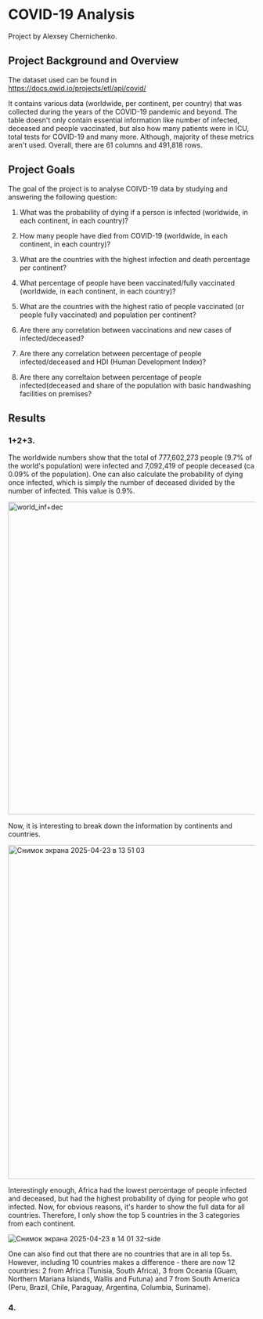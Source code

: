 # COVID-19 Analysis

Project by Alexsey Chernichenko.

## Project Background and Overview

The dataset used can be found in https://docs.owid.io/projects/etl/api/covid/

It contains various data (worldwide, per continent, per country) that was collected during the years of the COVID-19 pandemic and beyond. The table doesn't only contain essential information like number of infected, deceased and people vaccinated, but also how many patients were in ICU, total tests for COVID-19 and many more. Although, majority of these metrics aren't used. Overall, there are 61 columns and 491,818 rows.

## Project Goals

The goal of the project is to analyse COIVD-19 data by studying and answering the following question:

1. What was the probability of dying if a person is infected (worldwide, in each continent, in each country)?
   
2. How many people have died from COVID-19 (worldwide, in each continent, in each country)?

3. What are the countries with the highest infection and death percentage per continent?

4. What percentage of people have been vaccinated/fully vaccinated (worldwide, in each continent, in each country)?

5. What are the countries with the highest ratio of people vaccinated (or people fully vaccinated) and population per continent?

6. Are there any correlation between vaccinations and new cases of infected/deceased?

7. Are there any correlation between percentage of people infected/deceased and HDI (Human Development Index)?

8. Are there any correltaion between percentage of people infected(deceased and share of the population with basic handwashing facilities on premises?

## Results

### 1+2+3.

The worldwide numbers show that the total of 777,602,273 people (9.7% of the world's population) were infected and 7,092,419 of  people deceased (ca 0.09% of the population). One can also calculate the probability of dying once infected, which is simply the number of deceased divided by the number of infected. This value is 0.9%. 

<img width="638" alt="world_inf+dec" src="https://github.com/user-attachments/assets/4fbe747e-c4a0-4c1d-9e64-7d58e8400aaf" />

Now, it is interesting to break down the information by continents and countries.

<img width="681" alt="Снимок экрана 2025-04-23 в 13 51 03" src="https://github.com/user-attachments/assets/9af345c1-e982-4ce3-9ef2-f9548c2906b7" />

Interestingly enough, Africa had the lowest percentage of people infected and deceased, but had the highest probability of dying for people who got infected. Now, for obvious reasons, it's harder to show the full data for all countries. Therefore, I only show the top 5 countries in the 3 categories from each continent.

![Снимок экрана 2025-04-23 в 14 01 32-side](https://github.com/user-attachments/assets/cd746894-b9db-43e4-9d6e-00e6bdcdcf12)

One can also find out that there are no countries that are in all top 5s. However, including 10 countries makes a difference - there are now 12 countries: 2 from Africa (Tunisia, South Africa), 3 from Oceania (Guam, Northern Mariana Islands, Wallis and Futuna) and 7 from South America (Peru, Brazil, Chile, Paraguay, Argentina, Columbia, Suriname).

### 4. 



